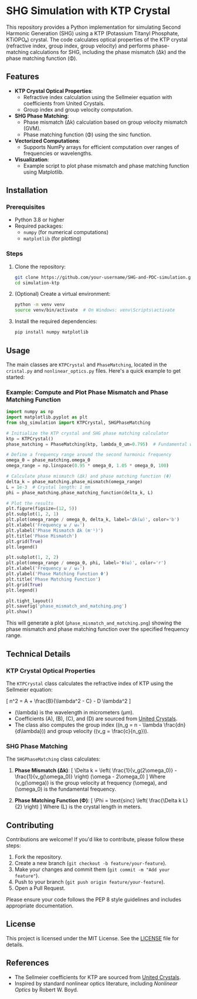 # SHG Simulation with KTP Crystal

This repository provides a Python implementation for simulating Second Harmonic Generation (SHG) using a KTP (Potassium Titanyl Phosphate, KTiOPO₄) crystal. The code calculates optical properties of the KTP crystal (refractive index, group index, group velocity) and performs phase-matching calculations for SHG, including the phase mismatch (Δk) and the phase matching function (Φ).


## Features
- **KTP Crystal Optical Properties**:
  - Refractive index calculation using the Sellmeier equation with coefficients from United Crystals.
  - Group index and group velocity computation.
- **SHG Phase Matching**:
  - Phase mismatch (Δk) calculation based on group velocity mismatch (GVM).
  - Phase matching function (Φ) using the sinc function.
- **Vectorized Computations**:
  - Supports NumPy arrays for efficient computation over ranges of frequencies or wavelengths.
- **Visualization**:
  - Example script to plot phase mismatch and phase matching function using Matplotlib.

## Installation

### Prerequisites
- Python 3.8 or higher
- Required packages:
  - `numpy` (for numerical computations)
  - `matplotlib` (for plotting)

### Steps
1. Clone the repository:
   ```bash
   git clone https://github.com/your-username/SHG-and-PDC-simulation.git
   cd simulation-ktp
   ```

2. (Optional) Create a virtual environment:
   ```bash
   python -m venv venv
   source venv/bin/activate  # On Windows: venv\Scripts\activate
   ```

3. Install the required dependencies:
   ```bash
   pip install numpy matplotlib
   ```

## Usage

The main classes are `KTPCrystal` and `PhaseMatching`, located in the `cristal.py` and `nonlinear_optics.py` files. Here's a quick example to get started:

### Example: Compute and Plot Phase Mismatch and Phase Matching Function

```python
import numpy as np
import matplotlib.pyplot as plt
from shg_simulation import KTPCrystal, SHGPhaseMatching

# Initialize the KTP crystal and SHG phase matching calculator
ktp = KTPCrystal()
phase_matching = PhaseMatching(ktp, lambda_0_um=0.795)  # Fundamental wavelength: 795 nm

# Define a frequency range around the second harmonic frequency
omega_0 = phase_matching.omega_0
omega_range = np.linspace(0.95 * omega_0, 1.05 * omega_0, 100)

# Calculate phase mismatch (Δk) and phase matching function (Φ)
delta_k = phase_matching.phase_mismatch(omega_range)
L = 1e-3  # Crystal length: 1 mm
phi = phase_matching.phase_matching_function(delta_k, L)

# Plot the results
plt.figure(figsize=(12, 5))
plt.subplot(1, 2, 1)
plt.plot(omega_range / omega_0, delta_k, label='Δk(ω)', color='b')
plt.xlabel('Frequency ω / ω₀')
plt.ylabel('Phase Mismatch Δk (m⁻¹)')
plt.title('Phase Mismatch')
plt.grid(True)
plt.legend()

plt.subplot(1, 2, 2)
plt.plot(omega_range / omega_0, phi, label='Φ(ω)', color='r')
plt.xlabel('Frequency ω / ω₀')
plt.ylabel('Phase Matching Function Φ')
plt.title('Phase Matching Function')
plt.grid(True)
plt.legend()

plt.tight_layout()
plt.savefig('phase_mismatch_and_matching.png')
plt.show()
```

This will generate a plot (`phase_mismatch_and_matching.png`) showing the phase mismatch and phase matching function over the specified frequency range.

## Technical Details

### KTP Crystal Optical Properties
The `KTPCrystal` class calculates the refractive index of KTP using the Sellmeier equation:

\[
n^2 = A + \frac{B}{\lambda^2 - C} - D \lambda^2
\]

- \(\lambda\) is the wavelength in micrometers (μm).
- Coefficients \(A\), \(B\), \(C\), and \(D\) are sourced from [United Crystals](https://www.unitedcrystals.com/KTPProp.html).
- The class also computes the group index (\(n_g = n - \lambda \frac{dn}{d\lambda}\)) and group velocity (\(v_g = \frac{c}{n_g}\)).

### SHG Phase Matching
The `SHGPhaseMatching` class calculates:

1. **Phase Mismatch (Δk)**:
   \[
   \Delta k = \left( \frac{1}{v_g(2\omega_0)} - \frac{1}{v_g(\omega_0)} \right) (\omega - 2\omega_0)
   \]
   Where \(v_g(\omega)\) is the group velocity at frequency \(\omega\), and \(\omega_0\) is the fundamental frequency.

2. **Phase Matching Function (Φ)**:
   \[
   \Phi = \text{sinc} \left( \frac{\Delta k L}{2} \right)
   \]
   Where \(L\) is the crystal length in meters.

## Contributing

Contributions are welcome! If you'd like to contribute, please follow these steps:

1. Fork the repository.
2. Create a new branch (`git checkout -b feature/your-feature`).
3. Make your changes and commit them (`git commit -m "Add your feature"`).
4. Push to your branch (`git push origin feature/your-feature`).
5. Open a Pull Request.

Please ensure your code follows the PEP 8 style guidelines and includes appropriate documentation.

## License

This project is licensed under the MIT License. See the [LICENSE](LICENSE) file for details.

## References

- The Sellmeier coefficients for KTP are sourced from [United Crystals](https://www.unitedcrystals.com/KTPProp.html).
- Inspired by standard nonlinear optics literature, including *Nonlinear Optics* by Robert W. Boyd.